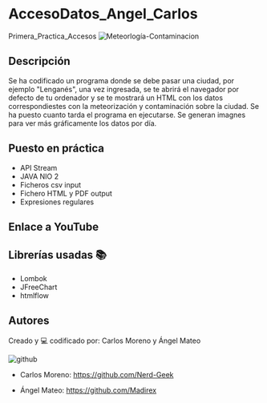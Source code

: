 # AccesoDatos_Angel_Carlos
Primera_Practica_Accesos
![Meteorlogía-Contaminacion](https://cdn.pixabay.com/photo/2015/05/15/14/24/weather-768460_960_720.jpg)

## Descripción
Se ha codificado un programa donde se debe pasar una ciudad, por ejemplo "Lenganés", una vez ingresada, se te abrirá el navegador por defecto de tu ordenador y se te mostrará un HTML con los datos correspondiestes con la meteorización y contaminación sobre la ciudad. Se ha puesto cuanto tarda el programa en ejecutarse. Se generan imagnes para ver más gráficamente los datos por día.

## Puesto en práctica
- API Stream
- JAVA NIO 2
- Ficheros csv input
- Fichero HTML y PDF output
- Expresiones regulares
## Enlace a YouTube

## Librerías usadas 📚
- Lombok
- JFreeChart
- htmlflow

## Autores
Creado y 💻 codificado por: Carlos Moreno y Ángel Mateo

![github](https://www.shareicon.net/data/128x128/2017/03/07/880593_media_512x512.png)

- Carlos Moreno: <https://github.com/Nerd-Geek>

- Ángel Mateo: <https://github.com/Madirex>
